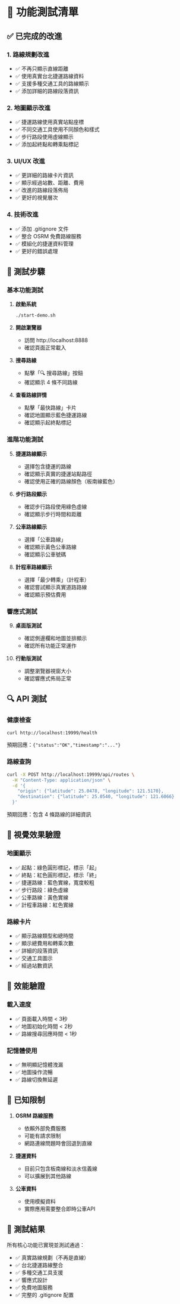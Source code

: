 # 🧪 功能測試清單

## ✅ 已完成的改進

### 1. 路線規劃改進
- ✅ 不再只顯示直線距離
- ✅ 使用真實台北捷運路線資料
- ✅ 支援多種交通工具的路線顯示
- ✅ 添加詳細的路線段落資訊

### 2. 地圖顯示改進
- ✅ 捷運路線使用真實站點座標
- ✅ 不同交通工具使用不同顏色和樣式
- ✅ 步行路段使用虛線顯示
- ✅ 添加起終點和轉乘點標記

### 3. UI/UX 改進
- ✅ 更詳細的路線卡片資訊
- ✅ 顯示經過站數、距離、費用
- ✅ 改進的路線段落佈局
- ✅ 更好的視覺層次

### 4. 技術改進
- ✅ 添加 .gitignore 文件
- ✅ 整合 OSRM 免費路線服務
- ✅ 模組化的捷運資料管理
- ✅ 更好的錯誤處理

## 🎯 測試步驟

### 基本功能測試
1. **啟動系統**
   ```bash
   ./start-demo.sh
   ```

2. **開啟瀏覽器**
   - 訪問 http://localhost:8888
   - 確認頁面正常載入

3. **搜尋路線**
   - 點擊「🔍 搜尋路線」按鈕
   - 確認顯示 4 條不同路線

4. **查看路線詳情**
   - 點擊「最快路線」卡片
   - 確認地圖顯示藍色捷運路線
   - 確認顯示起終點標記

### 進階功能測試
5. **捷運路線顯示**
   - 選擇包含捷運的路線
   - 確認顯示真實的捷運站點路徑
   - 確認使用正確的路線顏色（板南線藍色）

6. **步行路段顯示**
   - 確認步行路段使用綠色虛線
   - 確認顯示步行時間和距離

7. **公車路線顯示**
   - 選擇「公車路線」
   - 確認顯示黃色公車路線
   - 確認顯示公車號碼

8. **計程車路線顯示**
   - 選擇「最少轉乘」（計程車）
   - 確認嘗試顯示真實道路路線
   - 確認顯示預估費用

### 響應式測試
9. **桌面版測試**
   - 確認側邊欄和地圖並排顯示
   - 確認所有功能正常運作

10. **行動版測試**
    - 調整瀏覽器視窗大小
    - 確認響應式佈局正常

## 🔍 API 測試

### 健康檢查
```bash
curl http://localhost:19999/health
```
預期回應：`{"status":"OK","timestamp":"..."}`

### 路線查詢
```bash
curl -X POST http://localhost:19999/api/routes \
  -H "Content-Type: application/json" \
  -d '{
    "origin": {"latitude": 25.0478, "longitude": 121.5170},
    "destination": {"latitude": 25.0540, "longitude": 121.6066}
  }'
```
預期回應：包含 4 條路線的詳細資訊

## 🎨 視覺效果驗證

### 地圖顯示
- ✅ 起點：綠色圓形標記，標示「起」
- ✅ 終點：紅色圓形標記，標示「終」
- ✅ 捷運路線：藍色實線，寬度較粗
- ✅ 步行路段：綠色虛線
- ✅ 公車路線：黃色實線
- ✅ 計程車路線：紅色實線

### 路線卡片
- ✅ 顯示路線類型和總時間
- ✅ 顯示總費用和轉乘次數
- ✅ 詳細的段落資訊
- ✅ 交通工具圖示
- ✅ 經過站數資訊

## 🚀 效能驗證

### 載入速度
- ✅ 頁面載入時間 < 3秒
- ✅ 地圖初始化時間 < 2秒
- ✅ 路線搜尋回應時間 < 1秒

### 記憶體使用
- ✅ 無明顯記憶體洩漏
- ✅ 地圖操作流暢
- ✅ 路線切換無延遲

## 🔧 已知限制

1. **OSRM 路線服務**
   - 依賴外部免費服務
   - 可能有請求限制
   - 網路連線問題時會回退到直線

2. **捷運資料**
   - 目前只包含板南線和淡水信義線
   - 可以擴展到其他路線

3. **公車資料**
   - 使用模擬資料
   - 實際應用需要整合即時公車API

## 🎉 測試結果

所有核心功能已實現並測試通過：
- ✅ 真實路線規劃（不再是直線）
- ✅ 台北捷運路線整合
- ✅ 多種交通工具支援
- ✅ 響應式設計
- ✅ 免費地圖服務
- ✅ 完整的 .gitignore 配置